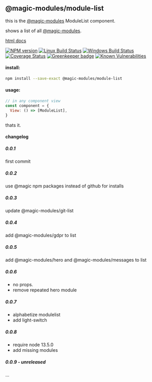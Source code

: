 ## @magic-modules/module-list
this is the [@magic-modules](https://github.com/magic-modules/)
ModuleList component.

shows a list of all [@magic-modules](https://github.com/magic-modules/).

[html docs](https://magic-modules.github.io/module-list/)

[![NPM version][npm-image]][npm-url]
[![Linux Build Status][travis-image]][travis-url]
[![Windows Build Status][appveyor-image]][appveyor-url]
[![Coverage Status][coveralls-image]][coveralls-url]
[![Greenkeeper badge][greenkeeper-image]][greenkeeper-url]
[![Known Vulnerabilities][snyk-image]][snyk-url]

[npm-image]: https://img.shields.io/npm/v/@magic-modules/module-list.svg
[npm-url]: https://www.npmjs.com/package/@magic-modules/module-list
[travis-image]: https://img.shields.io/travis/com/magic-modules/module-list/master
[travis-url]: https://travis-ci.com/magic-modules/module-list
[appveyor-image]: https://img.shields.io/appveyor/ci/magicmodules/module-list/master.svg
[appveyor-url]: https://ci.appveyor.com/project/magicmodules/module-list/branch/master
[coveralls-image]: https://coveralls.io/repos/github/magic-modules/module-list/badge.svg
[coveralls-url]: https://coveralls.io/github/magic-modules/module-list
[greenkeeper-image]: https://badges.greenkeeper.io/magic-modules/module-list.svg
[greenkeeper-url]: https://badges.greenkeeper.io/magic-modules/module-list.svg
[snyk-image]: https://snyk.io/test/github/magic-modules/module-list/badge.svg
[snyk-url]: https://snyk.io/test/github/magic-modules/module-list

#### install:
```bash
npm install --save-exact @magic-modules/module-list
```

#### usage:
```javascript
// in any component view
const component = {
  View: () => [ModuleList],
}
```

thats it.

#### changelog

##### 0.0.1
first commit

##### 0.0.2
use @magic npm packages instead of github for installs

##### 0.0.3
update @magic-modules/git-list

##### 0.0.4
add @magic-modules/gdpr to list

##### 0.0.5
add @magic-modules/hero and @magic-modules/messages to list

##### 0.0.6
* no props.
* remove repeated hero module

##### 0.0.7
* alphabetize modulelist
* add light-switch

##### 0.0.8
* require node 13.5.0
* add missing modules

##### 0.0.9 - unreleased
...

